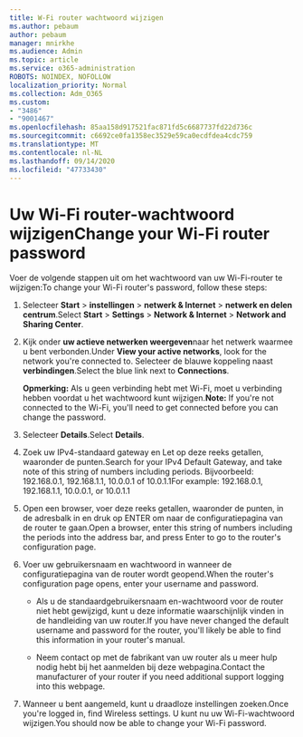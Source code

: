 ```yaml
---
title: W-Fi router wachtwoord wijzigen
ms.author: pebaum
author: pebaum
manager: mnirkhe
ms.audience: Admin
ms.topic: article
ms.service: o365-administration
ROBOTS: NOINDEX, NOFOLLOW
localization_priority: Normal
ms.collection: Adm_O365
ms.custom:
- "3486"
- "9001467"
ms.openlocfilehash: 85aa158d917521fac871fd5c6687737fd22d736c
ms.sourcegitcommit: c6692ce0fa1358ec3529e59ca0ecdfdea4cdc759
ms.translationtype: MT
ms.contentlocale: nl-NL
ms.lasthandoff: 09/14/2020
ms.locfileid: "47733430"
---
```

# <a name="change-your-wi-fi-router-password"></a><span data-ttu-id="a8e5f-102">Uw Wi-Fi router-wachtwoord wijzigen</span><span class="sxs-lookup"><span data-stu-id="a8e5f-102">Change your Wi-Fi router password</span></span>

<span data-ttu-id="a8e5f-103">Voer de volgende stappen uit om het wachtwoord van uw Wi-Fi-router te wijzigen:</span><span class="sxs-lookup"><span data-stu-id="a8e5f-103">To change your Wi-Fi router's password, follow these steps:</span></span>

1. <span data-ttu-id="a8e5f-104">Selecteer **Start**  >  **instellingen**  >  **netwerk & Internet**  >  **netwerk en delen centrum**.</span><span class="sxs-lookup"><span data-stu-id="a8e5f-104">Select **Start** > **Settings** > **Network & Internet** > **Network and Sharing Center**.</span></span>

2. <span data-ttu-id="a8e5f-105">Kijk onder **uw actieve netwerken weergeven**naar het netwerk waarmee u bent verbonden.</span><span class="sxs-lookup"><span data-stu-id="a8e5f-105">Under **View your active networks**, look for the network you're connected to.</span></span> <span data-ttu-id="a8e5f-106">Selecteer de blauwe koppeling naast **verbindingen**.</span><span class="sxs-lookup"><span data-stu-id="a8e5f-106">Select the blue link next to **Connections**.</span></span><br>

   <span data-ttu-id="a8e5f-107">**Opmerking:** Als u geen verbinding hebt met Wi-Fi, moet u verbinding hebben voordat u het wachtwoord kunt wijzigen.</span><span class="sxs-lookup"><span data-stu-id="a8e5f-107">**Note:** If you're not connected to the Wi-Fi, you'll need to get connected before you can change the password.</span></span>

3. <span data-ttu-id="a8e5f-108">Selecteer **Details**.</span><span class="sxs-lookup"><span data-stu-id="a8e5f-108">Select **Details**.</span></span>

4. <span data-ttu-id="a8e5f-109">Zoek uw IPv4-standaard gateway en Let op deze reeks getallen, waaronder de punten.</span><span class="sxs-lookup"><span data-stu-id="a8e5f-109">Search for your IPv4 Default Gateway, and take note of this string of numbers including periods.</span></span> <span data-ttu-id="a8e5f-110">Bijvoorbeeld: 192.168.0.1, 192.168.1.1, 10.0.0.1 of 10.0.1.1</span><span class="sxs-lookup"><span data-stu-id="a8e5f-110">For example: 192.168.0.1, 192.168.1.1, 10.0.0.1, or 10.0.1.1</span></span>

5. <span data-ttu-id="a8e5f-111">Open een browser, voer deze reeks getallen, waaronder de punten, in de adresbalk in en druk op ENTER om naar de configuratiepagina van de router te gaan.</span><span class="sxs-lookup"><span data-stu-id="a8e5f-111">Open a browser, enter this string of numbers including the periods into the address bar, and press Enter to go to the router's configuration page.</span></span>

6. <span data-ttu-id="a8e5f-112">Voer uw gebruikersnaam en wachtwoord in wanneer de configuratiepagina van de router wordt geopend.</span><span class="sxs-lookup"><span data-stu-id="a8e5f-112">When the router's configuration page opens, enter your username and password.</span></span><br>
   - <span data-ttu-id="a8e5f-113">Als u de standaardgebruikersnaam en-wachtwoord voor de router niet hebt gewijzigd, kunt u deze informatie waarschijnlijk vinden in de handleiding van uw router.</span><span class="sxs-lookup"><span data-stu-id="a8e5f-113">If you have never changed the default username and password for the router, you'll likely be able to find this information in your router's manual.</span></span>

   - <span data-ttu-id="a8e5f-114">Neem contact op met de fabrikant van uw router als u meer hulp nodig hebt bij het aanmelden bij deze webpagina.</span><span class="sxs-lookup"><span data-stu-id="a8e5f-114">Contact the manufacturer of your router if you need additional support logging into this webpage.</span></span>

7. <span data-ttu-id="a8e5f-115">Wanneer u bent aangemeld, kunt u draadloze instellingen zoeken.</span><span class="sxs-lookup"><span data-stu-id="a8e5f-115">Once you're logged in, find Wireless settings.</span></span> <span data-ttu-id="a8e5f-116">U kunt nu uw Wi-Fi-wachtwoord wijzigen.</span><span class="sxs-lookup"><span data-stu-id="a8e5f-116">You should now be able to change your Wi-Fi password.</span></span>
